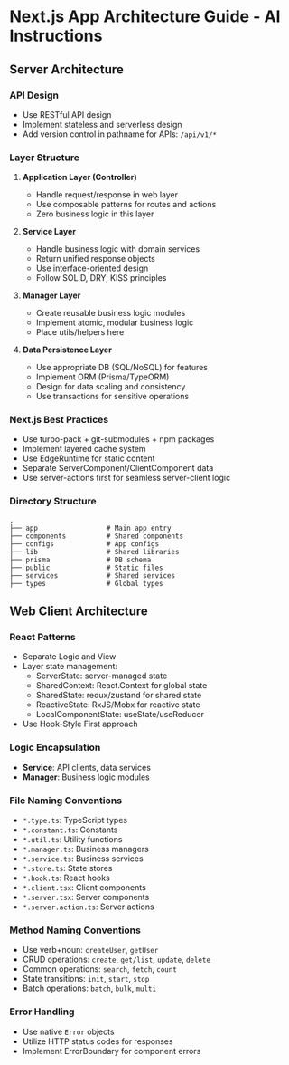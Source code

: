 # Next.js App Architecture Guide - AI Instructions

## Server Architecture

### API Design

- Use RESTful API design
- Implement stateless and serverless design
- Add version control in pathname for APIs: `/api/v1/*`

### Layer Structure

1. **Application Layer (Controller)**
   - Handle request/response in web layer
   - Use composable patterns for routes and actions
   - Zero business logic in this layer

2. **Service Layer**
   - Handle business logic with domain services
   - Return unified response objects
   - Use interface-oriented design
   - Follow SOLID, DRY, KISS principles

3. **Manager Layer**
   - Create reusable business logic modules
   - Implement atomic, modular business logic
   - Place utils/helpers here

4. **Data Persistence Layer**
   - Use appropriate DB (SQL/NoSQL) for features
   - Implement ORM (Prisma/TypeORM)
   - Design for data scaling and consistency
   - Use transactions for sensitive operations

### Next.js Best Practices

- Use turbo-pack + git-submodules + npm packages
- Implement layered cache system
- Use EdgeRuntime for static content
- Separate ServerComponent/ClientComponent data
- Use server-actions first for seamless server-client logic

### Directory Structure

```
.
├── app                 # Main app entry
├── components          # Shared components
├── configs             # App configs
├── lib                 # Shared libraries
├── prisma              # DB schema
├── public              # Static files
├── services            # Shared services
├── types               # Global types
```

## Web Client Architecture

### React Patterns

- Separate Logic and View
- Layer state management:
  - ServerState: server-managed state
  - SharedContext: React.Context for global state
  - SharedState: redux/zustand for shared state
  - ReactiveState: RxJS/Mobx for reactive state
  - LocalComponentState: useState/useReducer
- Use Hook-Style First approach

### Logic Encapsulation

- **Service**: API clients, data services
- **Manager**: Business logic modules

### File Naming Conventions

- `*.type.ts`: TypeScript types
- `*.constant.ts`: Constants
- `*.util.ts`: Utility functions
- `*.manager.ts`: Business managers
- `*.service.ts`: Business services
- `*.store.ts`: State stores
- `*.hook.ts`: React hooks
- `*.client.tsx`: Client components
- `*.server.tsx`: Server components
- `*.server.action.ts`: Server actions

### Method Naming Conventions

- Use verb+noun: `createUser`, `getUser`
- CRUD operations: `create`, `get/list`, `update`, `delete`
- Common operations: `search`, `fetch`, `count`
- State transitions: `init`, `start`, `stop`
- Batch operations: `batch`, `bulk`, `multi`

### Error Handling

- Use native `Error` objects
- Utilize HTTP status codes for responses
- Implement ErrorBoundary for component errors
